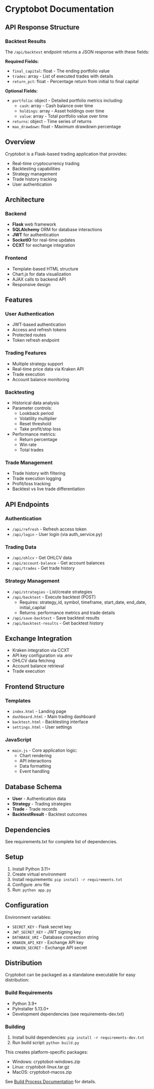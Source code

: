 # Cryptobot Documentation

## API Response Structure

### Backtest Results
The `/api/backtest` endpoint returns a JSON response with these fields:

**Required Fields:**
- `final_capital`: float - The ending portfolio value
- `trades`: array - List of executed trades with details
- `return_pct`: float - Percentage return from initial to final capital

**Optional Fields:**
- `portfolio`: object - Detailed portfolio metrics including:
  - `cash`: array - Cash balance over time
  - `holdings`: array - Asset holdings over time
  - `value`: array - Total portfolio value over time
- `returns`: object - Time series of returns
- `max_drawdown`: float - Maximum drawdown percentage

## Overview
Cryptobot is a Flask-based trading application that provides:
- Real-time cryptocurrency trading
- Backtesting capabilities
- Strategy management
- Trade history tracking
- User authentication

## Architecture

### Backend
- **Flask** web framework
- **SQLAlchemy** ORM for database interactions
- **JWT** for authentication
- **SocketIO** for real-time updates
- **CCXT** for exchange integration

### Frontend
- Template-based HTML structure
- Chart.js for data visualization
- AJAX calls to backend API
- Responsive design

## Features

### User Authentication
- JWT-based authentication
- Access and refresh tokens
- Protected routes
- Token refresh endpoint

### Trading Features
- Multiple strategy support
- Real-time price data via Kraken API
- Trade execution
- Account balance monitoring

### Backtesting
- Historical data analysis
- Parameter controls:
  - Lookback period
  - Volatility multiplier
  - Reset threshold
  - Take profit/stop loss
- Performance metrics:
  - Return percentage
  - Win rate
  - Total trades

### Trade Management
- Trade history with filtering
- Trade execution logging
- Profit/loss tracking
- Backtest vs live trade differentiation

## API Endpoints

### Authentication
- `/api/refresh` - Refresh access token
- `/api/login` - User login (via auth_service.py)

### Trading Data
- `/api/ohlcv` - Get OHLCV data
- `/api/account-balance` - Get account balances
- `/api/trades` - Get trade history

### Strategy Management
- `/api/strategies` - List/create strategies
- `/api/backtest` - Execute backtest (POST)
  - Requires: strategy_id, symbol, timeframe, start_date, end_date, initial_capital
  - Returns: performance metrics and trade details
- `/api/save-backtest` - Save backtest results
- `/api/backtest-results` - Get backtest history

## Exchange Integration
- Kraken integration via CCXT
- API key configuration via .env
- OHLCV data fetching
- Account balance retrieval
- Trade execution

## Frontend Structure

### Templates
- `index.html` - Landing page
- `dashboard.html` - Main trading dashboard
- `backtest.html` - Backtesting interface
- `settings.html` - User settings

### JavaScript
- `main.js` - Core application logic:
  - Chart rendering
  - API interactions
  - Data formatting
  - Event handling

## Database Schema
- **User** - Authentication data
- **Strategy** - Trading strategies
- **Trade** - Trade records
- **BacktestResult** - Backtest outcomes

## Dependencies
See requirements.txt for complete list of dependencies.

## Setup
1. Install Python 3.11+
2. Create virtual environment
3. Install requirements: `pip install -r requirements.txt`
4. Configure .env file
5. Run: `python app.py`

## Configuration
Environment variables:
- `SECRET_KEY` - Flask secret key
- `JWT_SECRET_KEY` - JWT signing key
- `DATABASE_URI` - Database connection string
- `KRAKEN_API_KEY` - Exchange API key
- `KRAKEN_SECRET` - Exchange API secret

## Distribution

Cryptobot can be packaged as a standalone executable for easy distribution:

### Build Requirements
- Python 3.9+
- PyInstaller 5.13.0+
- Development dependencies (see requirements-dev.txt)

### Building
1. Install build dependencies: `pip install -r requirements-dev.txt`
2. Run build script: `python build.py`

This creates platform-specific packages:
- Windows: cryptobot-windows.zip
- Linux: cryptobot-linux.tar.gz
- MacOS: cryptobot-macos.zip

See [Build Process Documentation](docs/implementation/build-process.md) for details.